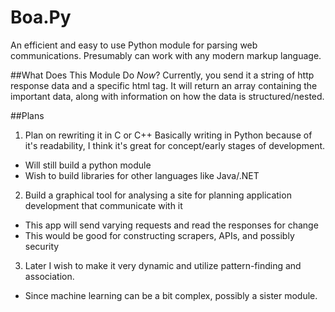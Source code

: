 # Boa.Py
An efficient and easy to use Python module for parsing web communications. Presumably can work with any modern markup language.

##What Does This Module Do *Now*?
Currently, you send it a string of http response data and a specific html tag. It will return an array containing the important data, along with information on how the data is structured/nested.

##Plans

1. Plan on rewriting it in C or C++
Basically writing in Python because of it's readability, I think it's great for concept/early stages of development.
  * Will still build a python module
  * Wish to build libraries for other languages like Java/.NET
2. Build a graphical tool for analysing a site for planning application development that communicate with it
  * This app will send varying requests and read the responses for change
  * This would be good for constructing scrapers, APIs, and possibly security
3. Later I wish to make it very dynamic and utilize pattern-finding and association.
  * Since machine learning can be a bit complex, possibly a sister module.